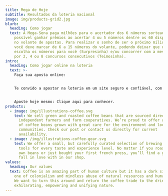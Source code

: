 ```yaml
---
title: Mega de Hoje
subtitle: Resultados da loteria nacional
image: img/products-grid2.jpg
blurb:
  heading: Como jogar
  text: A Mega-Sena paga milhões para o acertador dos 6 números sorteados. Ainda é
    possível ganhar prêmios ao acertar 4 ou 5 números dentre os 60 disponíveis
    no volante de apostas. Para realizar o sonho de ser o próximo milionário,
    você deve marcar de 6 a 15 números do volante, podendo deixar que o sistema
    escolha os números para você (Surpresinha) e/ou concorrer com a mesma aposta
    por 2, 4 ou 8 concursos consecutivos (Teimosinha).
intro:
  heading: Como jogar online na loteria
  text: >-
    Faça sua aposta online:


    Te convido a apostar na loteria em um site seguro e confiável, com muitos anos de mercado e já pagou mais de 100 milhões de reais aos ganhadores.


    Aposte hoje mesmo: Clique aqui para conhecer.
products:
  - image: img/illustrations-coffee.svg
    text: We sell green and roasted coffee beans that are sourced directly from
      independent farmers and farm cooperatives. We’re proud to offer a variety
      of coffee beans grown with great care for the environment and local
      communities. Check our post or contact us directly for current
      availability.
  - image: /img/illustrations-coffee-gear.svg
    text: We offer a small, but carefully curated selection of brewing gear and
      tools for every taste and experience level. No matter if you roast your
      own beans or just bought your first french press, you’ll find a gadget to
      fall in love with in our shop.
values:
  heading: Our values
  text: Coffee is an amazing part of human culture but it has a dark side too –
    one of colonialism and mindless abuse of natural resources and human lives.
    We want to turn this around and return the coffee trade to the drink’s
    exhilarating, empowering and unifying nature.
---
```

